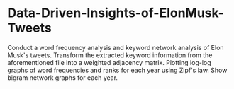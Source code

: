 # Data-Driven-Insights-of-ElonMusk-Tweets
Conduct a word frequency analysis and keyword network analysis of Elon Musk's tweets. Transform the extracted keyword information from the aforementioned file into a weighted adjacency matrix. Plotting log-log graphs of word frequencies and ranks for each year using Zipf's law. Show bigram network graphs for each year.
